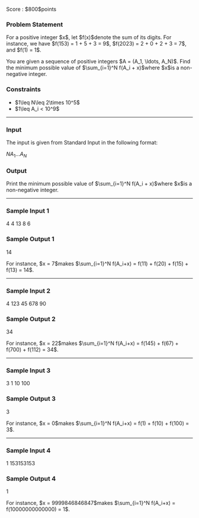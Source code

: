 
<div>

<span>

<span>

<p>
Score : $800$points
</p>

<div>

<section>

### **Problem Statement**

<p>
For a positive integer $x$, let $f(x)$denote the sum of its digits. For instance, we have $f(153) = 1 + 5 + 3 = 9$, $f(2023) = 2 + 0 + 2 + 3 = 7$, and $f(1) = 1$.
</p>

<p>
You are given a sequence of positive integers $A = (A_1, \ldots, A_N)$. Find the minimum possible value of $\sum_{i=1}^N f(A_i + x)$where $x$is a non-negative integer.
</p>

</section>

</div>

<div>

<section>

### **Constraints**

<ul>

<li>
$1\leq N\leq 2\times 10^5$
</li>

<li>
$1\leq A_i < 10^9$
</li>

</ul>

</section>

</div>

---

<div>

<div>

<section>

### **Input**

<p>
The input is given from Standard Input in the following format:
</p>

<div>

$N$$A_1$$\ldots$$A_N$
</div>

</section>

</div>

<div>

<section>

### **Output**

<p>
Print the minimum possible value of $\sum_{i=1}^N f(A_i + x)$where $x$is a non-negative integer.
</p>

</section>

</div>

</div>

---

<div>

<section>

### **Sample Input 1**

<div>

4
4 13 8 6

</div>

</section>

</div>

<div>

<section>

### **Sample Output 1**

<div>

14

</div>

<p>
For instance, $x = 7$makes $\sum_{i=1}^N f(A_i+x) = f(11) + f(20) + f(15) + f(13) = 14$.
</p>

</section>

</div>

---

<div>

<section>

### **Sample Input 2**

<div>

4
123 45 678 90

</div>

</section>

</div>

<div>

<section>

### **Sample Output 2**

<div>

34

</div>

<p>
For instance, $x = 22$makes $\sum_{i=1}^N f(A_i+x) = f(145) + f(67) + f(700) + f(112) = 34$.
</p>

</section>

</div>

---

<div>

<section>

### **Sample Input 3**

<div>

3
1 10 100

</div>

</section>

</div>

<div>

<section>

### **Sample Output 3**

<div>

3

</div>

<p>
For instance, $x = 0$makes $\sum_{i=1}^N f(A_i+x) = f(1) + f(10) + f(100) = 3$.
</p>

</section>

</div>

---

<div>

<section>

### **Sample Input 4**

<div>

1
153153153

</div>

</section>

</div>

<div>

<section>

### **Sample Output 4**

<div>

1

</div>

<p>
For instance,  $x = 9999846846847$makes $\sum_{i=1}^N f(A_i+x) = f(10000000000000) = 1$.
</p>

</section>

</div>

</span>

</span>

</div>
